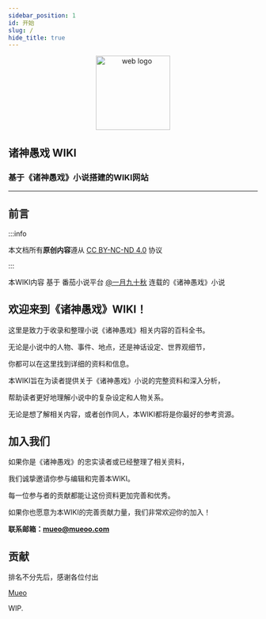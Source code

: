 ```yaml
---
sidebar_position: 1
id: 开始
slug: /
hide_title: true
---
```



<p align="center">
    <a href="#" target="_blank" rel="noopener noreferrer">
        <img width="150" src={require('../static/img/logo.png').default} alt="web logo" />
    </a>
</p>

<p align="center"><h2>诸神愚戏 WIKI</h2></p>
<p align="center"> <h3>基于《诸神愚戏》小说搭建的WIKI网站</h3></p>


------------------------------

## 前言
:::info

本文档所有**原创内容**遵从 [CC BY-NC-ND 4.0](https://creativecommons.org/licenses/by-nc-nd/4.0/deed.zh-hans) 协议 

:::

本WIKI内容 基于 番茄小说平台 [@一月九十秋](#) 连载的《诸神愚戏》小说

## 欢迎来到《诸神愚戏》WIKI！

这里是致力于收录和整理小说《诸神愚戏》相关内容的百科全书。

无论是小说中的人物、事件、地点，还是神话设定、世界观细节，

你都可以在这里找到详细的资料和信息。

本WIKI旨在为读者提供关于《诸神愚戏》小说的完整资料和深入分析，

帮助读者更好地理解小说中的复杂设定和人物关系。

无论是想了解相关内容，或者创作同人，本WIKI都将是你最好的参考资源。


## 加入我们
如果你是《诸神愚戏》的忠实读者或已经整理了相关资料，

我们诚挚邀请你参与编辑和完善本WIKI。

每一位参与者的贡献都能让这份资料更加完善和优秀。

如果你也愿意为本WIKI的完善贡献力量，我们非常欢迎你的加入！

**联系邮箱：mueo@mueoo.com**


## 贡献
排名不分先后，感谢各位付出

[Mueo](#贡献)

WIP.
